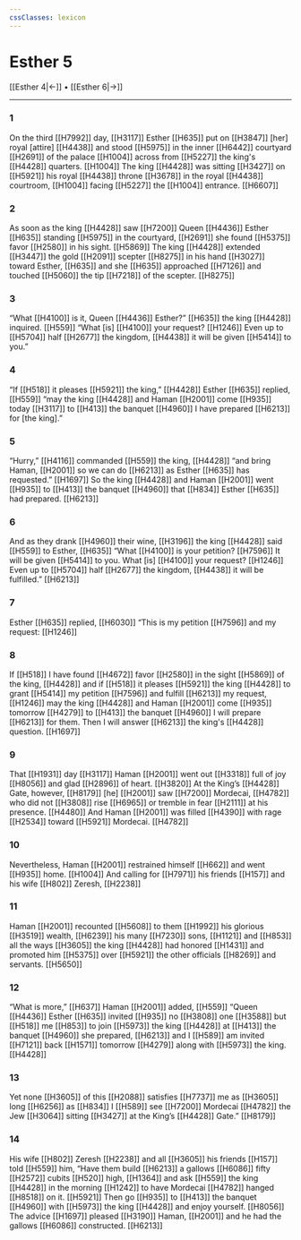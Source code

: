 ```yaml
---
cssClasses: lexicon
---
```


# Esther 5

[[Esther 4|←]] • [[Esther 6|→]]

---

### 1
On the third [[H7992]] day, [[H3117]] Esther [[H635]] put on [[H3847]] [her] royal [attire] [[H4438]] and stood [[H5975]] in the inner [[H6442]] courtyard [[H2691]] of the palace [[H1004]] across from [[H5227]] the king's [[H4428]] quarters. [[H1004]] The king [[H4428]] was sitting [[H3427]] on [[H5921]] his royal [[H4438]] throne [[H3678]] in the royal [[H4438]] courtroom, [[H1004]] facing [[H5227]] the [[H1004]] entrance. [[H6607]]

### 2
As soon as the king [[H4428]] saw [[H7200]] Queen [[H4436]] Esther [[H635]] standing [[H5975]] in the courtyard, [[H2691]] she found [[H5375]] favor [[H2580]] in his sight. [[H5869]] The king [[H4428]] extended [[H3447]] the gold [[H2091]] scepter [[H8275]] in his hand [[H3027]] toward Esther, [[H635]] and she [[H635]] approached [[H7126]] and touched [[H5060]] the tip [[H7218]] of the scepter. [[H8275]]

### 3
“What [[H4100]] is it,  Queen [[H4436]] Esther?” [[H635]] the king [[H4428]] inquired. [[H559]] “What [is] [[H4100]] your request? [[H1246]] Even up to [[H5704]] half [[H2677]] the kingdom, [[H4438]] it will be given [[H5414]] to you.” 

### 4
“If [[H518]] it pleases [[H5921]] the king,” [[H4428]] Esther [[H635]] replied, [[H559]] “may the king [[H4428]] and Haman [[H2001]] come [[H935]] today [[H3117]] to [[H413]] the banquet [[H4960]] I have prepared [[H6213]] for [the king].” 

### 5
“Hurry,” [[H4116]] commanded [[H559]] the king, [[H4428]] “and bring Haman, [[H2001]] so we can do [[H6213]] as Esther [[H635]] has requested.” [[H1697]] So the king [[H4428]] and Haman [[H2001]] went [[H935]] to [[H413]] the banquet [[H4960]] that [[H834]] Esther [[H635]] had prepared. [[H6213]]

### 6
And as they drank [[H4960]] their wine, [[H3196]] the king [[H4428]] said [[H559]] to Esther, [[H635]] “What [[H4100]] is your petition? [[H7596]] It will be given [[H5414]] to you.  What [is] [[H4100]] your request? [[H1246]] Even up to [[H5704]] half [[H2677]] the kingdom, [[H4438]] it will be fulfilled.” [[H6213]]

### 7
Esther [[H635]] replied, [[H6030]] “This is my petition [[H7596]] and my request: [[H1246]]

### 8
If [[H518]] I have found [[H4672]] favor [[H2580]] in the sight [[H5869]] of the king, [[H4428]] and if [[H518]] it pleases [[H5921]] the king [[H4428]] to grant [[H5414]] my petition [[H7596]] and fulfill [[H6213]] my request, [[H1246]] may the king [[H4428]] and Haman [[H2001]] come [[H935]] tomorrow [[H4279]] to [[H413]] the banquet [[H4960]] I will prepare [[H6213]] for them.  Then I will answer [[H6213]] the king's [[H4428]] question. [[H1697]]

### 9
That [[H1931]] day [[H3117]] Haman [[H2001]] went out [[H3318]] full of joy [[H8056]] and glad [[H2896]] of heart. [[H3820]] At the King’s [[H4428]] Gate, however, [[H8179]] [he] [[H2001]] saw [[H7200]] Mordecai, [[H4782]] who did not [[H3808]] rise [[H6965]] or tremble in fear [[H2111]] at his presence. [[H4480]] And Haman [[H2001]] was filled [[H4390]] with rage [[H2534]] toward [[H5921]] Mordecai. [[H4782]]

### 10
Nevertheless, Haman [[H2001]] restrained himself [[H662]] and went [[H935]] home. [[H1004]] And calling for [[H7971]] his friends [[H157]] and his wife [[H802]] Zeresh, [[H2238]]

### 11
Haman [[H2001]] recounted [[H5608]] to them [[H1992]] his glorious [[H3519]] wealth, [[H6239]] his many [[H7230]] sons, [[H1121]] and [[H853]] all the ways [[H3605]] the king [[H4428]] had honored [[H1431]] and promoted him [[H5375]] over [[H5921]] the other officials [[H8269]] and servants. [[H5650]]

### 12
“What is more,” [[H637]] Haman [[H2001]] added, [[H559]] “Queen [[H4436]] Esther [[H635]] invited [[H935]] no [[H3808]] one [[H3588]] but [[H518]] me [[H853]] to join [[H5973]] the king [[H4428]] at [[H413]] the banquet [[H4960]] she prepared, [[H6213]] and I [[H589]] am invited [[H7121]] back [[H1571]] tomorrow [[H4279]] along with [[H5973]] the king. [[H4428]]

### 13
Yet none [[H3605]] of this [[H2088]] satisfies [[H7737]] me  as [[H3605]] long [[H6256]] as [[H834]] I [[H589]] see [[H7200]] Mordecai [[H4782]] the Jew [[H3064]] sitting [[H3427]] at the King’s [[H4428]] Gate.” [[H8179]]

### 14
His wife [[H802]] Zeresh [[H2238]] and all [[H3605]] his friends [[H157]] told [[H559]] him,  “Have them build [[H6213]] a gallows [[H6086]] fifty [[H2572]] cubits [[H520]] high, [[H1364]] and ask [[H559]] the king [[H4428]] in the morning [[H1242]] to have Mordecai [[H4782]] hanged [[H8518]] on it. [[H5921]] Then go [[H935]] to [[H413]] the banquet [[H4960]] with [[H5973]] the king [[H4428]] and enjoy yourself. [[H8056]] The advice [[H1697]] pleased [[H3190]] Haman, [[H2001]] and he had the gallows [[H6086]] constructed. [[H6213]]

